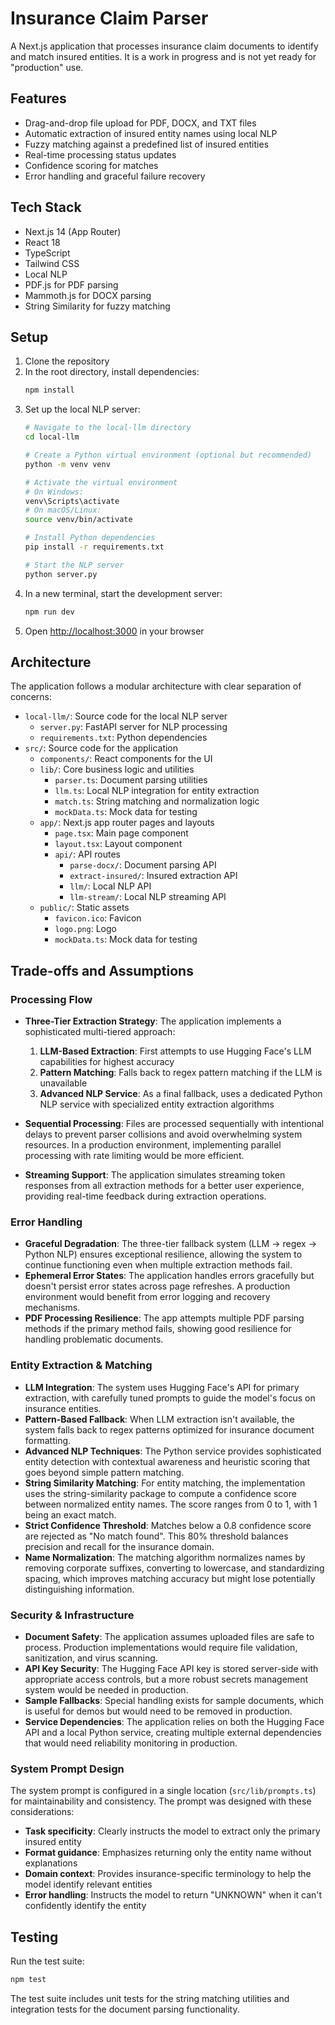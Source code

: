 # Insurance Claim Parser

A Next.js application that processes insurance claim documents to identify and match insured entities.
It is a work in progress and is not yet ready for "production" use.

## Features

- Drag-and-drop file upload for PDF, DOCX, and TXT files
- Automatic extraction of insured entity names using local NLP
- Fuzzy matching against a predefined list of insured entities
- Real-time processing status updates
- Confidence scoring for matches
- Error handling and graceful failure recovery

## Tech Stack

- Next.js 14 (App Router)
- React 18
- TypeScript
- Tailwind CSS
- Local NLP
- PDF.js for PDF parsing
- Mammoth.js for DOCX parsing
- String Similarity for fuzzy matching

## Setup

1. Clone the repository
2. In the root directory, install dependencies:
   ```bash
   npm install
   ```
3. Set up the local NLP server:
   ```bash
   # Navigate to the local-llm directory
   cd local-llm

   # Create a Python virtual environment (optional but recommended)
   python -m venv venv

   # Activate the virtual environment
   # On Windows:
   venv\Scripts\activate
   # On macOS/Linux:
   source venv/bin/activate

   # Install Python dependencies
   pip install -r requirements.txt

   # Start the NLP server
   python server.py
   ```
4. In a new terminal, start the development server:
   ```bash
   npm run dev
   ```
5. Open [http://localhost:3000](http://localhost:3000) in your browser

## Architecture

The application follows a modular architecture with clear separation of concerns:

- `local-llm/`: Source code for the local NLP server
   - `server.py`: FastAPI server for NLP processing
   - `requirements.txt`: Python dependencies
- `src/`: Source code for the application
   - `components/`: React components for the UI
   - `lib/`: Core business logic and utilities
      - `parser.ts`: Document parsing utilities
      - `llm.ts`: Local NLP integration for entity extraction
      - `match.ts`: String matching and normalization logic
      - `mockData.ts`: Mock data for testing
   - `app/`: Next.js app router pages and layouts
      - `page.tsx`: Main page component
      - `layout.tsx`: Layout component
      - `api/`: API routes
         - `parse-docx/`: Document parsing API
         - `extract-insured/`: Insured extraction API
         - `llm/`: Local NLP API
         - `llm-stream/`: Local NLP streaming API
   - `public/`: Static assets
      - `favicon.ico`: Favicon
      - `logo.png`: Logo
      - `mockData.ts`: Mock data for testing
      

## Trade-offs and Assumptions

### Processing Flow
- **Three-Tier Extraction Strategy**: The application implements a sophisticated multi-tiered approach:
  1. **LLM-Based Extraction**: First attempts to use Hugging Face's LLM capabilities for highest accuracy
  2. **Pattern Matching**: Falls back to regex pattern matching if the LLM is unavailable
  3. **Advanced NLP Service**: As a final fallback, uses a dedicated Python NLP service with specialized entity extraction algorithms
  
- **Sequential Processing**: Files are processed sequentially with intentional delays to prevent parser collisions and avoid overwhelming system resources. In a production environment, implementing parallel processing with rate limiting would be more efficient.
- **Streaming Support**: The application simulates streaming token responses from all extraction methods for a better user experience, providing real-time feedback during extraction operations.

### Error Handling
- **Graceful Degradation**: The three-tier fallback system (LLM → regex → Python NLP) ensures exceptional resilience, allowing the system to continue functioning even when multiple extraction methods fail.
- **Ephemeral Error States**: The application handles errors gracefully but doesn't persist error states across page refreshes. A production environment would benefit from error logging and recovery mechanisms.
- **PDF Processing Resilience**: The app attempts multiple PDF parsing methods if the primary method fails, showing good resilience for handling problematic documents.

### Entity Extraction & Matching
- **LLM Integration**: The system uses Hugging Face's API for primary extraction, with carefully tuned prompts to guide the model's focus on insurance entities.
- **Pattern-Based Fallback**: When LLM extraction isn't available, the system falls back to regex patterns optimized for insurance document formatting.
- **Advanced NLP Techniques**: The Python service provides sophisticated entity detection with contextual awareness and heuristic scoring that goes beyond simple pattern matching.
- **String Similarity Matching**: For entity matching, the implementation uses the string-similarity package to compute a confidence score between normalized entity names. The score ranges from 0 to 1, with 1 being an exact match.
- **Strict Confidence Threshold**: Matches below a 0.8 confidence score are rejected as "No match found". This 80% threshold balances precision and recall for the insurance domain.
- **Name Normalization**: The matching algorithm normalizes names by removing corporate suffixes, converting to lowercase, and standardizing spacing, which improves matching accuracy but might lose potentially distinguishing information.

### Security & Infrastructure
- **Document Safety**: The application assumes uploaded files are safe to process. Production implementations would require file validation, sanitization, and virus scanning.
- **API Key Security**: The Hugging Face API key is stored server-side with appropriate access controls, but a more robust secrets management system would be needed in production.
- **Sample Fallbacks**: Special handling exists for sample documents, which is useful for demos but would need to be removed in production.
- **Service Dependencies**: The application relies on both the Hugging Face API and a local Python service, creating multiple external dependencies that would need reliability monitoring in production.

### System Prompt Design
The system prompt is configured in a single location (`src/lib/prompts.ts`) for maintainability and consistency. The prompt was designed with these considerations:
- **Task specificity**: Clearly instructs the model to extract only the primary insured entity
- **Format guidance**: Emphasizes returning only the entity name without explanations
- **Domain context**: Provides insurance-specific terminology to help the model identify relevant entities
- **Error handling**: Instructs the model to return "UNKNOWN" when it can't confidently identify the entity

## Testing

Run the test suite:

```bash
npm test
```

The test suite includes unit tests for the string matching utilities and integration tests for the document parsing functionality.
